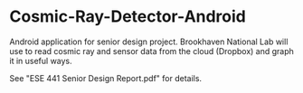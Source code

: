# Cosmic-Ray-Detector-Android
Android application for senior design project. Brookhaven National Lab will use to read cosmic ray and sensor data from the cloud (Dropbox) and graph it in useful ways. 

See "ESE 441 Senior Design Report.pdf" for details.

